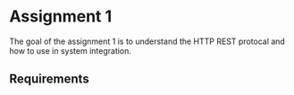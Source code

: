 # Assignment 1

The goal of the assignment 1 is to understand the HTTP REST protocal and how to use in system integration.

## Requirements
